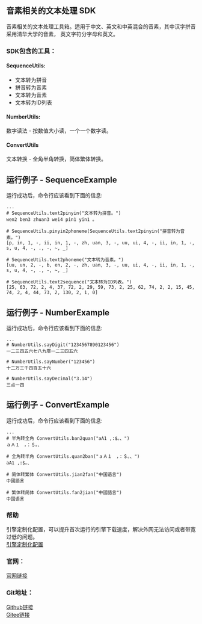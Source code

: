 ## 音素相关的文本处理 SDK
音素相关的文本处理工具箱。适用于中文、英文和中英混合的音素，其中汉字拼音采用清华大学的音素，
英文字符分字母和英文。

### SDK包含的工具：
#### SequenceUtils:
- 文本转为拼音
- 拼音转为音素
- 文本转为音素
- 文本转为ID列表

#### NumberUtils:
数字读法 - 按数值大小读，一个一个数字读。

#### ConvertUtils
文本转换 - 全角半角转换，简体繁体转换。


## 运行例子 - SequenceExample
运行成功后，命令行应该看到下面的信息:
```text
...
# SequenceUtils.text2pinyin("文本转为拼音。")
wen2 ben3 zhuan3 wei4 pin1 yin1 。

# SequenceUtils.pinyin2phoneme(SequenceUtils.text2pinyin("拼音转为音素。")
[p, in, 1, -, ii, in, 1, -, zh, uan, 3, -, uu, ui, 4, -, ii, in, 1, -, s, u, 4, -, ., -, ~, _]

# SequenceUtils.text2phoneme("文本转为音素。")
[uu, un, 2, -, b, en, 2, -, zh, uan, 3, -, uu, ui, 4, -, ii, in, 1, -, s, u, 4, -, ., -, ~, _]

# SequenceUtils.text2sequence("文本转为ID列表。")
[25, 63, 72, 2, 4, 37, 72, 2, 29, 59, 73, 2, 25, 62, 74, 2, 2, 15, 45, 74, 2, 4, 44, 73, 2, 130, 2, 1, 0]
```

## 运行例子 - NumberExample
运行成功后，命令行应该看到下面的信息:
```text
...
# NumberUtils.sayDigit("1234567890123456")
一二三四五六七八九零一二三四五六

# NumberUtils.sayNumber("123456")
十二万三千四百五十六

# NumberUtils.sayDecimal("3.14")
三点一四
```

## 运行例子 - ConvertExample
运行成功后，命令行应该看到下面的信息:
```text
...
# 半角转全角 ConvertUtils.ban2quan("aA1 ,:$。、") 
ａＡ１　，：＄。、

# 全角转半角 ConvertUtils.quan2ban("ａＡ１　，：＄。、")
aA1 ,:$。、

# 简体转繁体 ConvertUtils.jian2fan("中国语言")
中國語言

# 繁体转简体 ConvertUtils.fan2jian("中國語言")
中国语言

```

### 帮助 
引擎定制化配置，可以提升首次运行的引擎下载速度，解决外网无法访问或者带宽过低的问题。         
[引擎定制化配置](http://aias.top/engine_cpu.html)

### 官网：
[官网链接](http://www.aias.top/)

### Git地址：   
[Github链接](https://github.com/mymagicpower/AIAS)    
[Gitee链接](https://gitee.com/mymagicpower/AIAS)   
